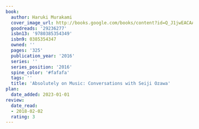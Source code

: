 ```yaml
---
book:
  author: Haruki Murakami
  cover_image_url: http://books.google.com/books/content?id=Q_J1jwEACAAJ&printsec=frontcover&img=1&zoom=1&source=gbs_api
  goodreads: '29236277'
  isbn13: '9780385354349'
  isbn9: 0385354347
  owned: ''
  pages: '325'
  publication_year: '2016'
  series: ''
  series_position: '2016'
  spine_color: '#fafafa'
  tags: ''
  title: 'Absolutely on Music: Conversations with Seiji Ozawa'
plan:
  date_added: 2023-01-01
review:
  date_read:
  - 2018-02-02
  rating: 3
---
```

